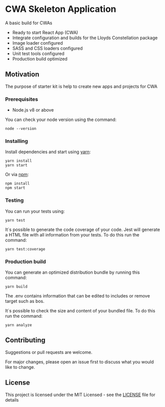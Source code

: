 # CWA Skeleton Application

A basic build for CWAs

- Ready to start React App (CWA)
- Integrate configuration and builds for the Lloyds Constellation package
- Image loader configured
- SASS and CSS loaders configured
- Unit test tools configured
- Production build optimized

## Motivation

The purpose of starter kit is help to create new apps and projects for CWA

### Prerequisites

- Node.js v8 or above

You can check your node version using the command:

```CLI
node --version
```

### Installing

Install dependencies and start using [yarn](https://yarnpkg.com):

```CLI
yarn install
yarn start
```

Or via [npm](https://www.npmjs.com/):

```CLI
npm install
npm start
```

### Testing

You can run your tests using:

```CLI
yarn test
```

It´s possible to generate the code coverage of your code. Jest will generate a HTML file with all information from your tests. To do this run the command:

```CLI
yarn test:coverage
```

### Production build

You can generate an optimized distribution bundle by running this command:

```CLI
yarn build
```
The .env contains information that can be edited to includes or remove target such as bos.

It´s possible to check the size and content of your bundled file. To do this run the command:

```CLI
yarn analyze
```

## Contributing

Suggestions or pull requests are welcome.

For major changes, please open an issue first to discuss what you would like to change.


## License

This project is licensed under the MIT Licensed - see the [LICENSE](LICENSE) file for details
